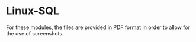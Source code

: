# Linux-SQL

For these modules, the files are provided in PDF format in order to allow for the use of screenshots.
